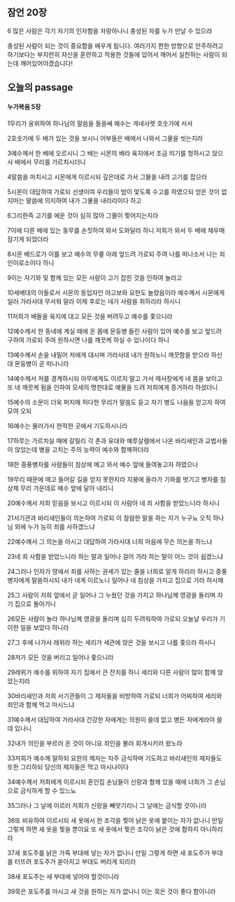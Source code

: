 
## 잠언 20장

6 많은 사람은 각기 자기의 인자함을 자랑하나니 충성된 자를 누가 만날 수 있으랴

충성된 사람이 되는 것이 중요함을 배우게 됩니다.
여러가지 편한 방향으로 안주하려고 하기보다는 부지런히 자신을 훈련하고 적용한 것들에 있어서 깨어서 실천하는 사람이 되는데 깨어있어야겠습니다!


## 오늘의 passage

#### 누가복음 5장

1무리가 옹위하여 하나님의 말씀을 들을쌔 예수는 게네사렛 호숫가에 서서

2호숫가에 두 배가 있는 것을 보시니 어부들은 배에서 나와서 그물을 씻는지라

3예수께서 한 배에 오르시니 그 배는 시몬의 배라 육지에서 조금 띄기를 청하시고 앉으사 배에서 무리를 가르치시더니

4말씀을 마치시고 시몬에게 이르시되 깊은데로 가서 그물을 내려 고기를 잡으라

5시몬이 대답하여 가로되 선생이여 우리들이 밤이 맟도록 수고를 하였으되 얻은 것이 없지마는 말씀에 의지하여 내가 그물을 내리리이다 하고

6그리한즉 고기를 에운 것이 심히 많아 그물이 찢어지는지라

7이에 다른 배에 있는 동무를 손짓하여 와서 도와달라 하니 저희가 와서 두 배에 채우매 잠기게 되었더라

8시몬 베드로가 이를 보고 예수의 무릎 아래 엎드려 가로되 주여 나를 떠나소서 나는 죄인이로소이다 하니

9이는 자기와 및 함께 있는 모든 사람이 고기 잡힌 것을 인하여 놀라고

10세베대의 아들로서 시몬의 동업자인 야고보와 요한도 놀랐음이라 예수께서 시몬에게 일러 가라사대 무서워 말라 이제 후로는 네가 사람을 취하리라 하시니

11저희가 배들을 육지에 대고 모든 것을 버려두고 예수를 좇으니라

12예수께서 한 동네에 계실 때에 온 몸에 문둥병 들린 사람이 있어 예수를 보고 엎드려 구하여 가로되 주여 원하시면 나를 깨끗케 하실 수 있나이다 하니

13예수께서 손을 내밀어 저에게 대시며 가라사대 내가 원하노니 깨끗함을 받으라 하신대 문둥병이 곧 떠나니라

14예수께서 저를 경계하시되 아무에게도 이르지 말고 가서 제사장에게 네 몸을 보이고 또 네 깨끗케 됨을 인하여 모세의 명한대로 예물을 드려 저희에게 증거하라 하셨더니

15예수의 소문이 더욱 퍼지매 허다한 무리가 말씀도 듣고 자기 병도 나음을 얻고자 하여 모여 오되

16예수는 물러가사 한적한 곳에서 기도하시니라

17하루는 가르치실 때에 갈릴리 각 촌과 유대와 예루살렘에서 나온 바리새인과 교법사들이 앉았는데 병을 고치는 주의 능력이 예수와 함께하더라

18한 중풍병자를 사람들이 침상에 메고 와서 예수 앞에 들여놓고자 하였으나

19무리 때문에 메고 들어갈 길을 얻지 못한지라 지붕에 올라가 기와를 벗기고 병자를 침상채 무리 가운데로 예수 앞에 달아 내리니

20예수께서 저희 믿음을 보시고 이르시되 이 사람아 네 죄 사함을 받았느니라 하시니

21서기관과 바리새인들이 의논하여 가로되 이 참람한 말을 하는 자가 누구뇨 오직 하나님 외에 누가 능히 죄를 사하겠느냐

22예수께서 그 의논을 아시고 대답하여 가라사대 너희 마음에 무슨 의논을 하느냐

23네 죄 사함을 받았느니라 하는 말과 일어나 걸어 가라 하는 말이 어느 것이 쉽겠느냐

24그러나 인자가 땅에서 죄를 사하는 권세가 있는 줄을 너희로 알게 하리라 하시고 중풍병자에게 말씀하시되 내가 네게 이르노니 일어나 네 침상을 가지고 집으로 가라 하시매

25그 사람이 저희 앞에서 곧 일어나 그 누웠던 것을 가지고 하나님께 영광을 돌리며 자기 집으로 돌아가니

26모든 사람이 놀라 하나님께 영광을 돌리며 심히 두려워하여 가로되 오늘날 우리가 기이한 일을 보았다 하니라

27그 후에 나가사 레위라 하는 세리가 세관에 앉은 것을 보시고 나를 좇으라 하시니

28저가 모든 것을 버리고 일어나 좇으니라

29레위가 예수를 위하여 자기 집에서 큰 잔치를 하니 세리와 다른 사람이 많이 함께 앉았는지라

30바리새인과 저희 서기관들이 그 제자들을 비방하여 가로되 너희가 어찌하여 세리와 죄인과 함께 먹고 마시느냐

31예수께서 대답하여 가라사대 건강한 자에게는 의원이 쓸데 없고 병든 자에게라야 쓸데 있나니

32내가 의인을 부르러 온 것이 아니요 죄인을 불러 회개시키러 왔노라

33저희가 예수께 말하되 요한의 제자는 자주 금식하며 기도하고 바리새인의 제자들도 또한 그리하되 당신의 제자들은 먹고 마시나이다

34예수께서 저희에게 이르시되 혼인집 손님들이 신랑과 함께 있을 때에 너희가 그 손님으로 금식하게 할 수 있느뇨

35그러나 그 날에 이르러 저희가 신랑을 빼앗기리니 그 날에는 금식할 것이니라

36또 비유하여 이르시되 새 옷에서 한 조각을 찢어 낡은 옷에 붙이는 자가 없나니 만일 그렇게 하면 새 옷을 찢을 뿐이요 또 새 옷에서 찢은 조각이 낡은 것에 합하지 아니하리라

37새 포도주를 낡은 가죽 부대에 넣는 자가 없나니 만일 그렇게 하면 새 포도주가 부대를 터뜨려 포도주가 쏟아지고 부대도 버리게 되리라

38새 포도주는 새 부대에 넣어야 할것이니라

39묵은 포도주를 마시고 새 것을 원하는 자가 없나니 이는 묵은 것이 좋다 함이니라

